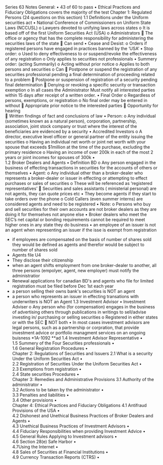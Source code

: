 Series 63 Notes
General: 
•	43 of 60 to pass 
•	Ethical Practices and Fiduciary Obligations covers the majority of the test 
Chapter 1: Regulated Persons (24 questions on this section)
1.1 Definitions under the Uniform securities act
•	National Conference of Commissioners on Uniform State Laws (NCCUSL)
o	Lawyers devoted to unifying laws across states 
o	It is based off of the first Uniform Securities Act (USA)
o	Administrators
	The office or agency that has the complete responsibility for administering the securities laws of the state
	Can send 
•	Cease and Desist:
o	Orders if registered persons have engaged in practices banned by the ‘USA’
•	Stop order: 
o	Used to deny effectiveness to or suspend/revoke the effectiveness of any registration 
o	Only applies to securities not professionals 
•	Summery order: (acting Summarily)
o	Acting without prior notice 
o	Applies to both persons and securities
o	Can
	Postpone or suspend the registration of any securities professional pending a final determination of proceeding related to a problem
	Postpone or suspension of registration of a security pending final determination
	Denying or revoking a specific security or transaction exemption
o	In all cases the Administrator Must notify all interested parties within 15 days after receipt of a written order. 
•	Final Order
o	Regardless of persons, exemptions, or registration 
o	No final order may be entered in without 
	Appropriate prior notice to the interested parties
	Opportunity for hearing  
	Written findings of fact and conclusions of law 
•	Person:
o	Any individual (sometimes known as a natural person), corporation, partnership, association, joint stock company or trust where the interest of the beneficiaries are evidenced by a security 
•	Accredited Investors 
o	A director, executive level officer or general partner of the entity issuing the  securities 
o	Having an individual net worth or joint net worth with your spouse that exceeds $1million at the time of the purchase, excluding the primary residence 
o	Having an income of over 200k in each of the most 2 years or joint incomes for spouses of 300k 
•	
1.2 Broker Dealers and Agents 
•	Definition BD
o	Any person engaged in the business of effecting transactions in securities for the accounts of others or themselves 
•	Agent:
o	Any individual other than a broker-dealer who represents a broker-dealer or issuer in effecting or attempting to effect purchases or sales of securities 
o	These will be referenced as ‘registered representatives’
	Securities and sales assistants ( ministerial personal) are not agents, they can quote prices etc 
•	They become agents if they start to take orders over the phone
o	Cold Callers (even summer interns) are considered agents and need to be registered
•	Note:
o	Persons who buy and sell securities for their own accounts are not broker dealers as they are doing it for themselves not anyone else
•	Broker dealers who meet the SEC’s net capital or bonding requirements cannot be required to meet higher ones in any state they do business
•	an employee of an issuer is not an agent when representing an issuer if the isse is exempt from registration
* if employees are compensated on the basis of number of shares sold they would be defined as agents and therefor would be subject to number of shares sold 
* Agents file U4
* They disclose their citizenship
* when an agent shifts employment from one broker-dealer to another, all three persons (empolyer, agent, new employer) must notify the administratior 
* Renewal applications for canadian BD's and agents who file for limited registration must be filed before Dec 1st each year
* a person selling their owns bank's securities is NOT an agent
* a person who represents an issuer in effecting transations with underwriters is NOT an Agent
1.3 Investment Advisor 
•	Investment Adviser 
o	Any person who (for compensation) engages in the business of advertising others through publications in writings to sell/advise investing in/ purchasing or selling securities
o	Registered in either states or with the SEC 
	NOT both 
•	In most cases investment advisors are legal persons, such as a partnership or corpration, that provide investment advice or portfolio managment services on an ongoing buisness
*1A-1092
**ad
1.4 Investment Advisor Representative 
•	
1.5 Summery of the Four Securities professionals
•	
1.6 General Registration Procedures 
•	
Chapter 2: Regulations of Securities and Issuers 
2.1 What is a security Under the Uniform Securities Act 
•	
2.2 Registration of Securities Under the Uniform Securities Act 
•	
2.3 Exemptions from registration
•	
2.4 State securities Procedures
•	
Chapter 3: Remedies and Administrative Provisions
3.1 Authority of the administrator
•	
3.2 Actions to be taken by the administrator 
•	
3.3 Penalties and liabilities
•	
3.4 Other provisions
•	
Chapter 4: Ethical Practices and Fiduciary Obligations
4.1 Antifraud Provisions of the USA
•	
4.2 Dishonest and Unethical Business Practices of Broker Dealers and Agents 
•	
4.3 Unethical Business Practices of Investment Advisors
•	
4.4 Fiduciary Responsibilities when providing Investment Advice
•	
4.5 General Rules Applying to Investment advisors
•	
4.6 Section 28(e) Safe Harbor 
•	
4.7Using the Internet
•	
4.8 Sales of Securities at Financial Institutions
•	
4.9 Currency Transaction Reports (CTRS)
•	
